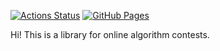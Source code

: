  [![Actions Status](https://github.com/beet-aizu/library/workflows/verify/badge.svg)](https://github.com/mk703/OILibrary/actions) [![GitHub Pages](https://img.shields.io/static/v1?label=GitHub+Pages&message=+&color=brightgreen&logo=github)](https://mk703.github.io/OILibrary/)

Hi! This is a library for online algorithm contests. 
